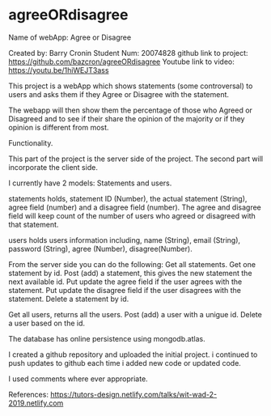 # agreeORdisagree

Name of webApp: Agree or Disagree

Created by: Barry Cronin
Student Num: 20074828
github link to project:  https://github.com/bazcron/agreeORdisagree
Youtube link to video: https://youtu.be/1hiWEJT3ass

This project is a webApp which shows statements (some controversal) to users and asks them if they Agree or Disagree with the statement.

The webapp will then show them the percentage of those who Agreed or Disagreed and to see if their share the opinion of the majority or if they opinion is different from most.


Functionality.

This part of the project is the server side of the project. The second part will incorporate the client side.

I currently have 2 models: Statements and users. 

statements holds, statement ID (Number), the actual statement (String), agree field (number) and a disagree field (number). The  agree and disagree field will keep count of the number of users who agreed or disagreed with that statement.

users holds users information including, name (String), email (String), password (String), agree (Number), disagree(Number).

From the server side you can do the following:
Get all statements.
Get one statement by id.
Post (add) a statement, this gives the new statement the next available id.
Put update the agree field if the user agrees with the statement.
Put update the disagree field if the user disagrees with the statement.
Delete a statement by id.

Get all users, returns all the users.
Post (add) a user with a unigue id.
Delete a user based on the id.

The database has online persistence using mongodb.atlas.

I created a github repository and uploaded the initial project. i continued to push updates to github each time i added new code or updated code.

I used comments where ever appropriate.





References:
https://tutors-design.netlify.com/talks/wit-wad-2-2019.netlify.com

